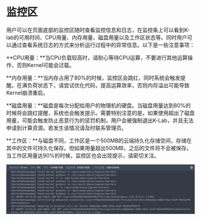 # 监控区

用户可以在页面底部的监控区随时查看监控信息和日志，在监控条上可以看到K-lab的可用时间、CPU用量、内存用量、磁盘用量以及工作区状态等。同时用户可以通过查看系统日志的方式来分析运行过程中的异常信息。以下是一些注意事项：

**CPU用量：**当CPU负载较高时，请耐心等待CPU运算，不要进行其他运算操作，否则Kernel可能会过载。

**内存用量：**当内存占用了80%的时候，监控区会跳红，同时系统会触发提醒。在满负荷状态下，请尝试优化代码，提高运算效率，否则内存溢出可能导致Kernel崩溃重启。

**磁盘用量：**磁盘是每次分配给用户的物理机的硬盘。当磁盘用量达到80%的时候将会跳红提醒，系统也会触发提示。需要特别注意的是，如果使用超出了磁盘用量，可能会触发防止恶意行为的惩罚机制，用户会被强制退出K-Lab，并且无法申请到计算资源。若发生该情况请及时联系管理员。

**工作区：**与磁盘不同，工作区是一个500MB的云端持久化存储空间，存储在其中的文件可持久化保存。但如果用量超出500MB，之后的文件将不会被保存。当工作区用量达90%的时候，监控区也会出现提示，请密切关注。

![image description](/image/monitor.png)
